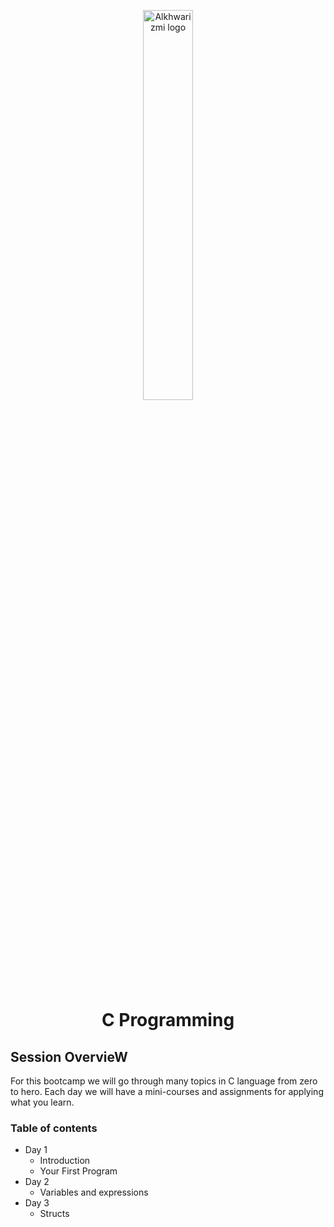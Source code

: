 <p align="center">
<img src="https://avatars.githubusercontent.com/u/72388724?s=280&v=4" width="200" alt="Alkhwarizmi logo" style="display: block;
  margin-left: auto;
  margin-right: auto;
  width: 40%;">
</p>
<h1 align="center"> C Programming </h1>

## Session OvervieW
For this bootcamp we will go through many topics in C language from zero to hero.
Each day we will have a mini-courses and assignments for applying what you learn.


### Table of contents
- Day 1
  - Introduction
  - Your First Program
- Day 2
  - Variables and expressions
- Day 3
  - Structs
